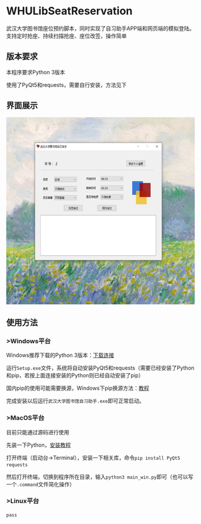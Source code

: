 # WHULibSeatReservation
武汉大学图书馆座位预约脚本，同时实现了自习助手APP端和网页端的模拟登陆。支持定时抢座、持续扫描抢座、座位改签，操作简单

## 版本要求
本程序要求Python 3版本

使用了PyQt5和requests，需要自行安装，方法见下

## 界面展示

<div align=center>
  <img src="https://github.com/idocx/WHULibSeatReservation/blob/master/demo.jpg" height="500"/>
</div>


## 使用方法
### >Windows平台
Windows推荐下载的Python 3版本：[下载连接](https://www.anaconda.com/distribution/)

运行```Setup.exe```文件，系统将自动安装PyQt5和requests（需要已经安装了Python和pip，若按上面连接安装的Python则已经自动安装了pip）

国内pip的使用可能需要换源，Windows下pip换源方法：[教程](https://blog.csdn.net/Artprog/article/details/75632723)

完成安装以后运行```武汉大学图书馆自习助手.exe```即可正常启动。

### >MacOS平台
目前只能通过源码进行使用

先装一下Python，[安装教程](https://pythonguidecn.readthedocs.io/zh/latest/starting/install3/osx.html)

打开终端（启动台->Terminal），安装一下相关库，命令```pip install PyQt5 requests```

然后打开终端，切换到程序所在目录，输入```python3 main_win.py```即可（也可以写一个```.command```文件简化操作）

### >Linux平台
```pass```
